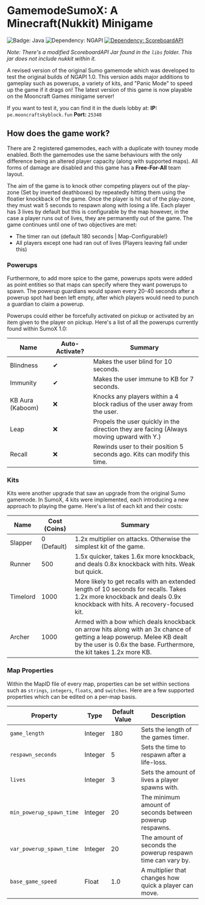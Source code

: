 # GamemodeSumoX: A Minecraft(Nukkit) Minigame
![Badge: Java](https://img.shields.io/badge/Java-8-red?style=for-the-badge)
![Dependency: NGAPI](https://img.shields.io/badge/Depend-NGAPI:_1.2-orange?style=for-the-badge)
[![Dependency: ScoreboardAPI](https://img.shields.io/badge/Depend-ScoreboardAPI:_1.0-green?style=for-the-badge)](https://github.com/LucGamesYT/ScoreboardAPI)

*Note: There's a modified ScoreboardAPI Jar found in the `libs` folder. This jar does not include nukkit within it.*

A revised version of the original Sumo gamemode which was developed to test the original builds of NGAPI 1.0. This version adds major additions to gameplay such as powerups, a variety of kits, and "Panic Mode" to speed up the game if it drags on! The latest version of this game is now playable on the Mooncraft Games minigame server!

If you want to test it, you can find it in the duels lobby at:
**IP:** `pe.mooncraftskyblock.fun`
**Port:** `25348`

## How does the game work?

There are 2 registered gamemodes, each with a duplicate with touney mode enabled. Both the gamemodes use the same behaviours with the only difference being an altered player capacity (along with supported maps). All forms of damage are disabled and this game has a **Free-For-All** team layout.

The aim of the game is to knock other competing players out of the play-zone (Set by inverted deathboxes) by repeatedly hitting them using the floatier knockback of the game. Once the player is hit out of the play-zone, they must wait 5 seconds to respawn along with losing a life. Each player has 3 lives by default but this is configurable by the map however, in the case a player runs out of lives, they are permanently out of the game. The game continues until one of two objectives are met:

- The timer ran out (default 180 seconds | Map-Configurable!)
- All players except one had ran out of lives (Players leaving fall under this)

### Powerups

Furthermore, to add more spice to the game, powerups spots were added as point entities so that maps can specify where they want powerups to spawn. The powerup guardians would spawn every 20-40 seconds after a powerup spot had been left empty, after which players would need to punch a guardian to claim a powerup.

Powerups could either be forcefully activated on pickup or activated by an item given to the player on pickup. Here's a list of all the powerups currently found within SumoX 1.0:

|Name            |Auto-Activate? | Summary                                                                                 |
|----------------|---------------|-----------------------------------------------------------------------------------------|
|Blindness       | ✔             |Makes the user blind for 10 seconds.                                                     |
|Immunity        | ✔             |Makes the user immune to KB for 7 seconds.                                               |
|KB Aura (Kaboom)| ❌            |Knocks any players within a 4 block radius of the user away from the user.               |
|Leap            | ❌            |Propels the user quickly in the direction they are facing (Always moving upward with Y.) |
|Recall          | ❌            |Rewinds user to their position 5 seconds ago. Kits can modify this time.                 |


### Kits

Kits were another upgrade that saw an upgrade from the original Sumo gamemode. In SumoX, 4 kits were implemented, each introducing a new approach to playing the game. Here's a list of each kit and their costs:

|Name     |Cost (Coins) |Summary                                                                                      |
|---------|-------------|---------------------------------------------------------------------------------------------|
|Slapper  |0 (Default)  |1.2x multiplier on attacks. Otherwise the simplest kit of the game.                          |
|Runner   |500          |1.5x quicker, takes 1.6x more knockback, and deals 0.8x knockback with hits. Weak but quick. |
|Timelord |1000         |More likely to get recalls with an extended length of 10 seconds for recalls. Takes 1.2x more knockback and deals 0.9x knockback with hits. A recovery-focused kit.|
|Archer   |1000         |Armed with a bow which deals knockback on arrow hits along with an 3x chance of getting a leap powerup. Melee KB dealt by the user is 0.6x the base. Furthermore, the kit takes 1.2x more KB.|


### Map Properties

Within the MapID file of every map, properties can be set within sections such as `strings`, `integers`, `floats`, and `switches`. Here are a few supported properties which can be edited on a per-map basis.

|Property                 |Type    |Default Value |Description                                                 |
|-------------------------|--------|--------------|------------------------------------------------------------|
|`game_length`            |Integer |180           |Sets the length of the games timer.                         |
|`respawn_seconds`        |Integer |5             |Sets the time to respawn after a life-loss.                 |
|`lives`                  |Integer |3             |Sets the amount of lives a player spawns with.              |
|`min_powerup_spawn_time` |Integer |20            |The minimum amount of seconds between powerup respawns.     |
|`var_powerup_spawn_time` |Integer |20            |The amount of seconds the powerup respawn time can vary by. |
|`base_game_speed`        |Float   |1.0           |A multiplier that changes how quick a player can move.      |
